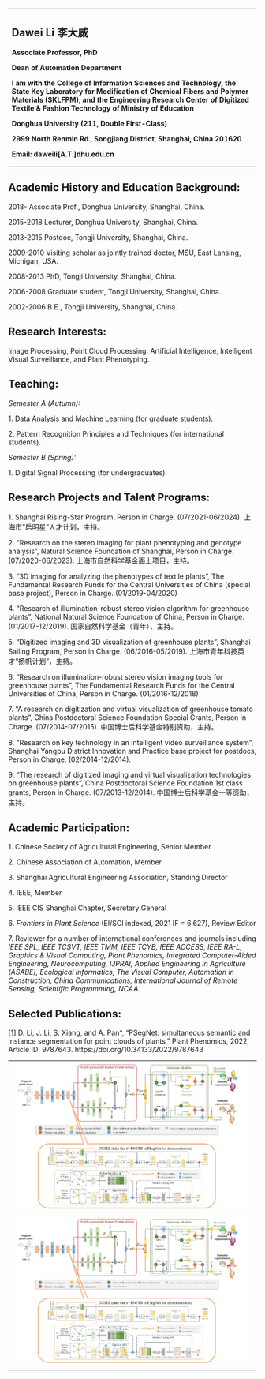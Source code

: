 
<!-- 注释掉该句# Welcome to Dawei Li's Personal Homepage! -->

<table border="0">
  <tr>
    <td width="100%">
      <h2>Dawei Li 李大威</h2>
      <p><b>Associate Professor, PhD</b></p>
      <p><b>Dean of Automation Department</b></p>
      <p><b>I am with the College of Information Sciences and Technology, 
        the State Key Laboratory for Modification of Chemical Fibers and Polymer Materials (SKLFPM), and the Engineering Research Center of Digitized Textile & Fashion Technology of Ministry of Education</b></p>
      <p><b>Donghua University (211, Double First-Class)</b></p>
      <p><b>2999 North Renmin Rd., Songjiang District, Shanghai, China 201620</b></p>
      <p><b>Email: daweili[A.T.]dhu.edu.cn</b></p>
    </td>
  </tr>
</table>

## Academic History and Education Background:
<p>2018-      Associate Prof., Donghua University, Shanghai, China.</p>
<p>2015-2018  Lecturer, Donghua University, Shanghai, China.</p>
<p>2013-2015  Postdoc, Tongji University, Shanghai, China.</p>
<p>2009-2010  Visiting scholar as jointly trained doctor, MSU, East Lansing, Michigan, USA.</p>
<p>2008-2013  PhD, Tongji University, Shanghai, China.</p>
<p>2006-2008  Graduate student, Tongji University, Shanghai, China.</p>
<p>2002-2006  B.E., Tongji University, Shanghai, China.</p>

<!-- 注释掉该句 <p>➤ <a href="https://publons.com/researcher/3014495/yinghao-shan"><strong>Publons (peer review records)</strong></a></p>  -->

## Research Interests:
<p>Image Processing, Point Cloud Processing, Artificial Intelligence, Intelligent Visual Surveillance, and Plant Phenotyping.</p>

## Teaching:
<p><i>Semester A (Autumn): </i></p>
<p>1.	Data Analysis and Machine Learning (for graduate students). </p>
<p>2.	Pattern Recognition Principles and Techniques (for international students).</p>
<p><i>Semester B (Spring): </i></p>
<p>1.	Digital Signal Processing (for undergraduates).</p>

## Research Projects and Talent Programs:
<p>1.	Shanghai Rising-Star Program, Person in Charge. (07/2021-06/2024). 上海市“启明星”人才计划，主持。</p>
<p>2.	“Research on the stereo imaging for plant phenotyping and genotype analysis”, Natural Science Foundation of Shanghai, Person in Charge. (07/2020-06/2023). 上海市自然科学基金面上项目，主持。</p>
<p>3.	“3D imaging for analyzing the phenotypes of textile plants”, The Fundamental Research Funds for the Central Universities of China (special base project), Person in Charge. (01/2019-04/2020)</p>
<p>4.	“Research of illumination-robust stereo vision algorithm for greenhouse plants”, National Natural Science Foundation of China, Person in Charge. (01/2017-12/2019). 国家自然科学基金（青年），主持。</p>
<p>5.	“Digitized imaging and 3D visualization of greenhouse plants”, Shanghai Sailing Program, Person in Charge. (06/2016-05/2019). 上海市青年科技英才“扬帆计划”，主持。</p>
<p>6.	“Research on illumination-robust stereo vision imaging tools for greenhouse plants”, The Fundamental Research Funds for the Central Universities of China, Person in Charge. (01/2016-12/2018)</p>
<p>7.	“A research on digitization and virtual visualization of greenhouse tomato plants”, China Postdoctoral Science Foundation Special Grants, Person in Charge. (07/2014-07/2015). 中国博士后科学基金特别资助，主持。</p>
<p>8.	“Research on key technology in an intelligent video surveillance system”, Shanghai Yangpu District Innovation and Practice base project for postdocs, Person in Charge. (02/2014-12/2014). </p>
<p>9.	“The research of digitized imaging and virtual visualization technologies on greenhouse plants”, China Postdoctoral Science Foundation 1st class grants, Person in Charge. (07/2013-12/2014). 中国博士后科学基金一等资助，主持。</p>

## Academic Participation:
<p>1.	Chinese Society of Agricultural Engineering, Senior Member.</p>
<p>2.	Chinese Association of Automation, Member</p>
<p>3.	Shanghai Agricultural Engineering Association, Standing Director</p>
<p>4.	IEEE, Member</p>
<p>5.	IEEE CIS Shanghai Chapter, Secretary General</p>
<p>6.	<i>Frontiers in Plant Science</i> (EI/SCI indexed, 2021 IF = 6.627), Review Editor</p>
<p>7.	Reviewer for a number of international conferences and journals including <i>IEEE SPL, IEEE TCSVT, IEEE TMM, IEEE TCYB, IEEE ACCESS, IEEE RA-L, Graphics & Visual Computing, Plant Phenomics, Integrated Computer-Aided Engineering, Neurocomputing, IJPRAI, Applied Engineering in Agriculture (ASABE), Ecological Informatics, The Visual Computer, Automation in Construction, China Communications, International Journal of Remote Sensing, Scientific Programming, NCAA.</i></p>

## Selected Publications:
<p>[1] D. Li, J. Li, S. Xiang, and A. Pan*, “PSegNet: simultaneous semantic and instance segmentation for point clouds of plants,” Plant Phenomics, 2022, Article ID: 9787643. https://doi.org/10.34133/2022/9787643</p>
<table border="0">
  <tr>
    <td width="100%">
      <img src="PSegNet框图.jpg" width="100%" /> 
    </td>
  </tr>
   <tr>
     <td width="50%">
      <img src="PSegNet框图.jpg" width="100%" /> 
    </td>
    <td width="50%">
      <img src="PSegNet框图.jpg" width="100%" /> 
    </td>
   </tr>
</table>

